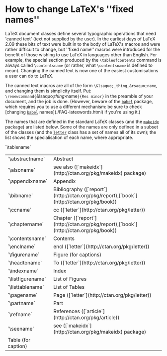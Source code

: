 # How to change LaTeX's ''fixed names''

LaTeX document classes define several typographic operations that
need 'canned text' (text not supplied by the user).  In the earliest
days of LaTeX 2.09 these bits of text were built in to the body of
LaTeX's macros and were rather difficult to change, but ''fixed
name'' macros were introduced for the benefit of those wishing to use
LaTeX in languages other than English.
For example, the special section produced by the `\tableofcontents`
command is always called `\contentsname` (or rather, what
`\contentsname` is defined to mean).
Changing the canned text is now one of the easiest customisations a
user can do to LaTeX.

The canned text macros are all of the form
`\&lsaquo;_thing_&rsaquo;name`, and changing them is simplicity
itself.  Put:
`\renewcommand{`\&lsaquo;_thing_&rsaquo;name`}{Res minor}`
in the preamble of your document, and the job is done.
(However, beware of the [`babel`](http://ctan.org/pkg/babel) package, which requires you to
use a different mechanism: be sure to check
[changing [`babel`](http://ctan.org/pkg/babel) names](./FAQ-latexwords.html) if
you're using it.)

The names that are defined in the standard LaTeX classes (and the
[`makeidx`](http://ctan.org/pkg/makeidx) package) are listed
below.  Some of the names are only defined in a subset of the classes
(and the [`letter`](http://ctan.org/pkg/letter) class has a set of names all of its own);
the list shows the specialisation of each name, where appropriate.

<table><tbody>
<tr><td>`\abstractname` </td><td> Abstract</td></tr>
<tr><td>`\alsoname` </td><td> see also ([`makeidx`](http://ctan.org/pkg/makeidx) package)</td></tr>
<tr><td>`\appendixname` </td><td> Appendix</td></tr>
<tr><td>`\bibname` </td><td> Bibliography ([`report`](http://ctan.org/pkg/report),[`book`](http://ctan.org/pkg/book))</td></tr>
<tr><td>`\ccname` </td><td> cc ([`letter`](http://ctan.org/pkg/letter))</td></tr>
<tr><td>`\chaptername` </td><td> Chapter ([`report`](http://ctan.org/pkg/report),[`book`](http://ctan.org/pkg/book))</td></tr>
<tr><td>`\contentsname` </td><td> Contents</td></tr>
<tr><td>`\enclname` </td><td> encl ([`letter`](http://ctan.org/pkg/letter))</td></tr>
<tr><td>`\figurename` </td><td> Figure (for captions)</td></tr>
<tr><td>`\headtoname` </td><td> To ([`letter`](http://ctan.org/pkg/letter))</td></tr>
<tr><td>`\indexname` </td><td> Index</td></tr>
<tr><td>`\listfigurename` </td><td> List of Figures</td></tr>
<tr><td>`\listtablename` </td><td> List of Tables</td></tr>
<tr><td>`\pagename` </td><td> Page ([`letter`](http://ctan.org/pkg/letter))</td></tr>
<tr><td>`\partname` </td><td> Part</td></tr>
<tr><td>`\refname` </td><td> References ([`article`](http://ctan.org/pkg/article))</td></tr>
<tr><td>`\seename` </td><td> see ([`makeidx`](http://ctan.org/pkg/makeidx) package)</td></tr>
`\tablename` </td><td> Table (for caption)
</tbody></table>

